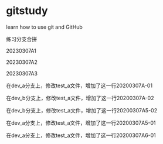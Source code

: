 # gitstudy

learn how to use git and GitHub

练习分支合拼

20230307A1

20230307A2

20230307A3

在dev_a分支上，修改test_a文件，增加了这一行20200307A-01

在dev_b分支上，修改test_a文件，增加了这一行20200307A-02

在dev_b分支上，修改test_a文件，增加了这一行20200307A5-02

在dev_a分支上，修改test_a文件，增加了这一行20200307A5-01

在dev_a分支上，修改test_a文件，增加了这一行20200307A6-01
